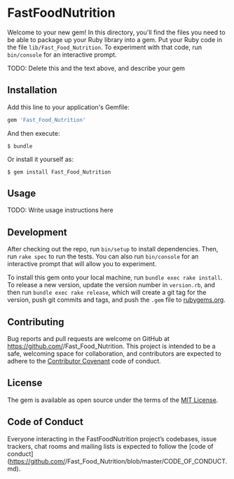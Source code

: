 # FastFoodNutrition

Welcome to your new gem! In this directory, you'll find the files you need to be able to package up your Ruby library into a gem. Put your Ruby code in the file `lib/Fast_Food_Nutrition`. To experiment with that code, run `bin/console` for an interactive prompt.

TODO: Delete this and the text above, and describe your gem

## Installation

Add this line to your application's Gemfile:

```ruby
gem 'Fast_Food_Nutrition'
```

And then execute:

    $ bundle

Or install it yourself as:

    $ gem install Fast_Food_Nutrition

## Usage

TODO: Write usage instructions here

## Development

After checking out the repo, run `bin/setup` to install dependencies. Then, run `rake spec` to run the tests. You can also run `bin/console` for an interactive prompt that will allow you to experiment.

To install this gem onto your local machine, run `bundle exec rake install`. To release a new version, update the version number in `version.rb`, and then run `bundle exec rake release`, which will create a git tag for the version, push git commits and tags, and push the `.gem` file to [rubygems.org](https://rubygems.org).

## Contributing

Bug reports and pull requests are welcome on GitHub at https://github.com/<github username>/Fast_Food_Nutrition. This project is intended to be a safe, welcoming space for collaboration, and contributors are expected to adhere to the [Contributor Covenant](http://contributor-covenant.org) code of conduct.

## License

The gem is available as open source under the terms of the [MIT License](https://opensource.org/licenses/MIT).

## Code of Conduct

Everyone interacting in the FastFoodNutrition project’s codebases, issue trackers, chat rooms and mailing lists is expected to follow the [code of conduct](https://github.com/<github username>/Fast_Food_Nutrition/blob/master/CODE_OF_CONDUCT.md).
